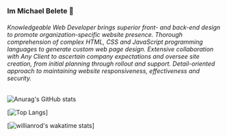 ### Im Michael Belete 👋

<!--
**michaelbelete/michaelbelete** is a ✨ _special_ ✨ repository because its `README.md` (this file) appears on your GitHub profile.

Here are some ideas to get you started:

- 🔭 I’m currently working on ...
- 🌱 I’m currently learning ...
- 👯 I’m looking to collaborate on ...
- 🤔 I’m looking for help with ...
- 💬 Ask me about ...
- 📫 How to reach me: ...
- 😄 Pronouns: ...
- ⚡ Fun fact: ...
-->

###### Knowledgeable Web Developer brings superior front- and back-end design to promote organization-specific website presence. Thorough comprehension of complex HTML, CSS and JavaScript programming languages to generate custom web page design. Extensive collaboration with Any Client to ascertain company expectations and oversee site creation, from initial planning through rollout and support. Detail-oriented approach to maintaining website responsiveness, effectiveness and security.

![Anurag's GitHub stats](https://github-readme-stats.vercel.app/api?username=michaelbelete&show_icons=true&theme=radical)

[![Top Langs](https://github-readme-stats.vercel.app/api/top-langs/?username=michaelbelete&layout=compact)]

[![willianrod's wakatime stats](https://github-readme-stats.vercel.app/api/wakatime?username=michaelbelete)]

